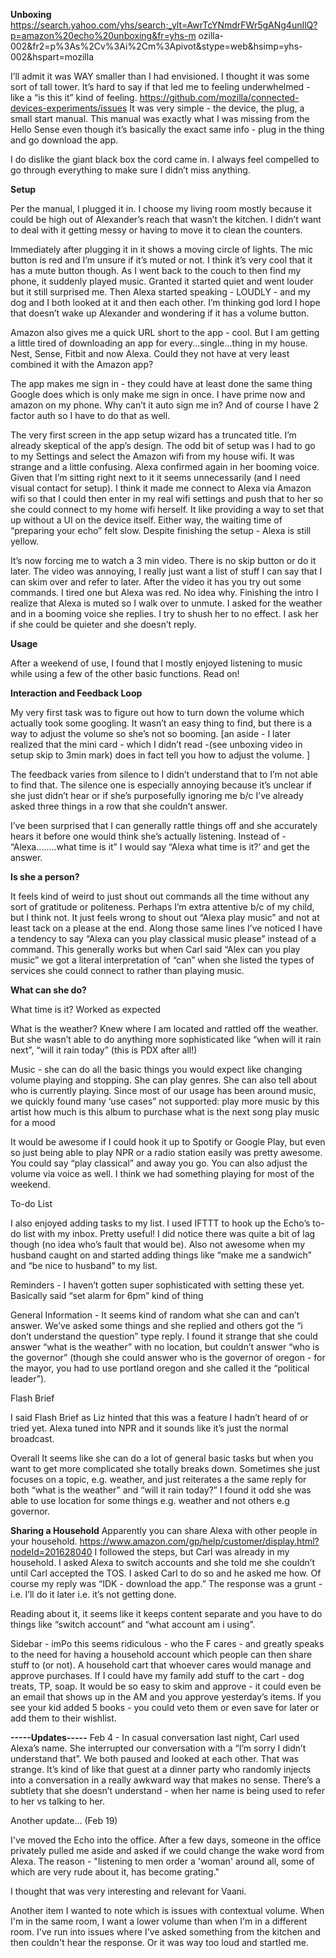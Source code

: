 **Unboxing**
https://search.yahoo.com/yhs/search;_ylt=AwrTcYNmdrFWr5gANg4unIlQ?p=amazon%20echo%20unboxing&fr=yhs-m ozilla-002&fr2=p%3As%2Cv%3Ai%2Cm%3Apivot&stype=web&hsimp=yhs-002&hspart=mozilla

I’ll admit it was WAY smaller than I had envisioned. I thought it was some sort of tall tower. It’s hard to say if that led me to feeling underwhelmed - like a “is this it” kind of feeling.
https://github.com/mozilla/connected-devices-experiments/issues
It was very simple - the device, the plug, a small start manual. This manual was exactly what I was missing from the Hello Sense even though it’s basically the exact same info - plug in the thing and go download the app.

I do dislike the giant black box the cord came in. I always feel compelled to go through everything to make sure I didn’t miss anything.

**Setup**

Per the manual, I plugged it in. I choose my living room mostly because it could be high out of Alexander’s reach that wasn’t the kitchen. I didn’t want to deal with it getting messy or having to move it to clean the counters.

Immediately after plugging it in it shows a moving circle of lights. The mic button is red and I’m unsure if it’s muted or not. I think it’s very cool that it has a mute button though. As I went back to the couch to then find my phone, it suddenly played music. Granted it started quiet and went louder but it still surprised me. Then Alexa started speaking - LOUDLY - and my dog and I both looked at it and then each other. I’m thinking god lord I hope that doesn’t wake up Alexander and wondering if it has a volume button.

Amazon also gives me a quick URL short to the app - cool. But I am getting a little tired of downloading an app for every...single...thing in my house. Nest, Sense, Fitbit and now Alexa. Could they not have at very least combined it with the Amazon app?

The app makes me sign in - they could have at least done the same thing Google does which is only make me sign in once. I have prime now and amazon on my phone. Why can’t it auto sign me in? And of course I have 2 factor auth so I have to do that as well.

The very first screen in the app setup wizard has a truncated title. I’m already skeptical of the app’s design. The odd bit of setup was I had to go to my Settings and select the Amazon wifi from my house wifi. It was strange and a little confusing. Alexa confirmed again in her booming voice. Given that I’m sitting right next to it it seems unnecessarily (and I need visual contact for setup). I think it made me connect to Alexa via Amazon wifi so that I could then enter in my real wifi settings and push that to her so she could connect to my home wifi herself. It like providing a way to set that up without a UI on the device itself. Either way, the waiting time of “preparing your echo” felt slow. Despite finishing the setup - Alexa is still yellow.

It’s now forcing me to watch a 3 min video. There is no skip button or do it later. The video was annoying, I really just want a list of stuff I can say that I can skim over and refer to later. After the video it has you try out some commands. I tired one but Alexa was red. No idea why. Finishing the intro I realize that Alexa is muted so I walk over to unmute. I asked for the weather and in a booming voice she replies. I try to shush her to no effect. I ask her if she could be quieter and she doesn’t reply.

**Usage**

After a weekend of use, I found that I mostly enjoyed listening to music while using a few of the other basic functions. Read on!

**Interaction and Feedback Loop**

My very first task was to figure out how to turn down the volume which actually took some googling. It wasn’t an easy thing to find, but there is a way to adjust the volume so she’s not so booming. [an aside - I later realized that the mini card - which I didn’t read -(see unboxing video in setup skip to 3min mark) does in fact tell you how to adjust the volume. <insert sheepish face here>]

The feedback varies from silence to I didn’t understand that to I’m not able to find that. The silence one is especially annoying because it’s unclear if she just didn’t hear or if she’s purposefully ignoring me b/c I’ve already asked three things in a row that she couldn’t answer.

I’ve been surprised that I can generally rattle things off and she accurately hears it before one would think she’s actually listening. Instead of - “Alexa……..what time is it” I would say “Alexa what time is it?’ and get the answer.

**Is she a person?**

It feels kind of weird to just shout out commands all the time without any sort of gratitude or politeness. Perhaps I’m extra attentive b/c of my child, but I think not. It just feels wrong to shout out “Alexa play music” and not at least tack on a please at the end. Along those same lines I’ve noticed I have a tendency to say “Alexa can you play classical music please” instead of a command. This generally works but when Carl said “Alex can you play music” we got a literal interpretation of “can” when she listed the types of services she could connect to rather than playing music.

**What can she do?**

What time is it? Worked as expected

What is the weather? Knew where I am located and rattled off the weather. But she wasn’t able to do anything more sophisticated like “when will it rain next”, “will it rain today” (this is PDX after all!)

Music - she can do all the basic things you would expect like changing volume playing and stopping. She can play genres. She can also tell about who is currently playing. Since most of our usage has been around music, we quickly found many ‘use cases” not supported:
play more music by this artist
how much is this album to purchase
what is the next song
play music for a mood

It would be awesome if I could hook it up to Spotify or Google Play, but even so just being able to play NPR or a radio station easily was pretty awesome. You could say “play classical” and away you go. You can also adjust the volume via voice as well. I think we had something playing for most of the weekend.

To-do List

I also enjoyed adding tasks to my list. I used IFTTT to hook up the Echo’s to-do list with my inbox. Pretty useful! I did notice there was quite a bit of lag though (no idea who’s fault that would be). Also not awesome when my husband caught on and started adding things like “make me a sandwich” and “be nice to husband” to my list.

Reminders - I haven’t gotten super sophisticated with setting these yet. Basically said “set alarm for 6pm” kind of thing

General Information - It seems kind of random what she can and can’t answer. We’ve asked some things and she replied and others got the “i don’t understand the question” type reply. I found it strange that she could answer “what is the weather” with no location, but couldn’t answer “who is the governor” (though she could answer who is the governor of oregon - for the mayor, you had to use portland oregon and she called it the “political leader”).

Flash Brief

I said Flash Brief as Liz hinted that this was a feature I hadn’t heard of or tried yet. Alexa tuned into NPR and it sounds like it’s just the normal broadcast. 

Overall
It seems like she can do a lot of general basic tasks but when you want to get more complicated she totally breaks down. Sometimes she just focuses on a topic, e.g. weather, and just reiterates a the same reply for both “what is the weather” and “will it rain today?” I found it odd she was able to use location for some things e.g. weather and not others e.g governor.

**Sharing a Household**
Apparently you can share Alexa with other people in your household. 
https://www.amazon.com/gp/help/customer/display.html?nodeId=201628040
I followed the steps, but Carl was already in my household. I asked Alexa to switch accounts and she told me she couldn’t until Carl accepted the TOS. I asked Carl to do so and he asked me how. Of course my reply was “IDK - download the app.” The response was a grunt - i.e. I’ll do it later i.e. it’s not getting done.

Reading about it, it seems like it keeps content separate and you have to do things like “switch account” and “what account am i using”. 

Sidebar - imPo this seems ridiculous - who the F cares - and greatly speaks to the need for having a household account which people can then share stuff to (or not). A household cart that whoever cares would manage and approve purchases. If I could have my family add stuff to the cart - dog treats, TP, soap. It would be so easy to skim and approve - it could even be an email that shows up in the AM and you approve yesterday’s items. If you see your kid added 5 books - you could veto them or even save for later or add them to their wishlist. 


**-----Updates-----**
Feb 4 - In casual conversation last night, Carl used Alexa’s name. She interrupted our conversation with a “I’m sorry I didn’t understand that”. We both paused and looked at each other. That was strange. It’s kind of like that guest at a dinner party who randomly injects into a conversation in a really awkward way that makes no sense. There’s a subtlety that she doesn’t understand - when her name is being used to refer to her vs talking to her.


Another update... (Feb 19)

I've moved the Echo into the office. After a few days, someone in the office privately pulled me aside and asked if we could change the wake word from Alexa. The reason - "listening to men order a 'woman' around all, some of which are very rude about it, has become grating."

I thought that was very interesting and relevant for Vaani.

Another item I wanted to note which is issues with contextual volume. When I'm in the same room, I want a lower volume than when I'm in a different room. I've run into issues where I've asked something from the kitchen and then couldn't hear the response. Or it was way too loud and startled me.
